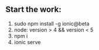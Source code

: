 ## Start the work:

1. sudo npm install -g ionic@beta
2. node: version > 4 && version < 5
3. npm i
4. ionic serve
